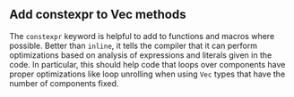 ## Add constexpr to Vec methods

The `constexpr` keyword is helpful to add to functions and macros where
possible. Better than `inline`, it tells the compiler that it can perform
optimizations based on analysis of expressions and literals given in the
code. In particular, this should help code that loops over components have
proper optimizations like loop unrolling when using `Vec` types that have
the number of components fixed.
